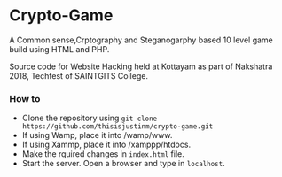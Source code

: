 # Crypto-Game

A Common sense,Crptography and Steganogarphy based 10 level game build using HTML and PHP.

Source code for Website Hacking held at Kottayam as part of Nakshatra 2018, Techfest of SAINTGITS College.

 ### How to
 * Clone the repository using ``` git clone https://github.com/thisisjustinm/crypto-game.git ```
 * If using Wamp, place it into /wamp/www.
 * If using Xammp, place it into /xamppp/htdocs.
 * Make the rquired changes in ```index.html``` file.
 * Start the server. Open a browser and type in ```localhost```.

